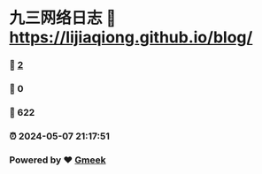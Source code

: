 # 九三网络日志 :link: https://lijiaqiong.github.io/blog/ 
### :page_facing_up: [2](https://lijiaqiong.github.io/blog//tag.html) 
### :speech_balloon: 0 
### :hibiscus: 622 
### :alarm_clock: 2024-05-07 21:17:51 
### Powered by :heart: [Gmeek](https://github.com/Meekdai/Gmeek)
